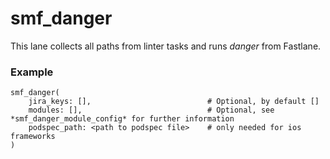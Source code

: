 # smf_danger

This lane collects all paths from linter tasks and runs *danger* from Fastlane.

### Example
```
smf_danger(
    jira_keys: [],                          # Optional, by default []
    modules: [],                            # Optional, see *smf_danger_module_config* for further information
    podspec_path: <path to podspec file>    # only needed for ios frameworks
)
```
